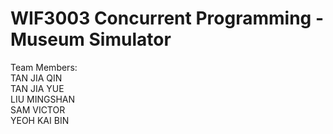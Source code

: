 # WIF3003 Concurrent Programming - Museum Simulator

Team Members:<br />
TAN JIA QIN<br />
TAN JIA YUE<br />
LIU MINGSHAN<br />
SAM VICTOR<br />
YEOH KAI BIN<br />
